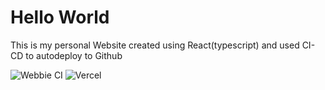 # Hello World
This is my personal Website created using React(typescript) and used CI-CD to autodeploy to Github

![Webbie CI](https://github.com/Webrusterkk/webbie/workflows/Webbie%20CI/badge.svg?branch=master)
![Vercel](http://therealsujitk-vercel-badge.vercel.app/?app=webbie-blueshirtdeveloper&style=for-the-badge)

